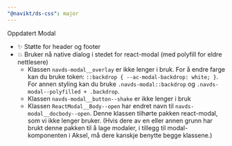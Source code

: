 ```yaml
---
"@navikt/ds-css": major
---
```


Oppdatert Modal

- :sparkles: Støtte for header og footer
- :boom: Bruker nå native dialog i stedet for react-modal (med polyfill for eldre nettlesere)
  - Klassen `navds-modal__overlay` er ikke lenger i bruk. For å endre farge kan du bruke token: `::backdrop { --ac-modal-backdrop: white; }`. For annen styling kan du bruke `.navds-modal::backdrop` og `.navds-modal--polyfilled + .backdrop`.
  - Klassen `navds-modal__button--shake` er ikke lenger i bruk
  - Klassen `ReactModal__Body--open` har endret navn til `navds-modal__docbody--open`. Denne klassen tilhørte pakken react-modal, som vi ikke lenger bruker. (Hvis dere av en eller annen grunn har brukt denne pakken til å lage modaler, i tillegg til modal-komponenten i Aksel, må dere kanskje benytte begge klassene.)
